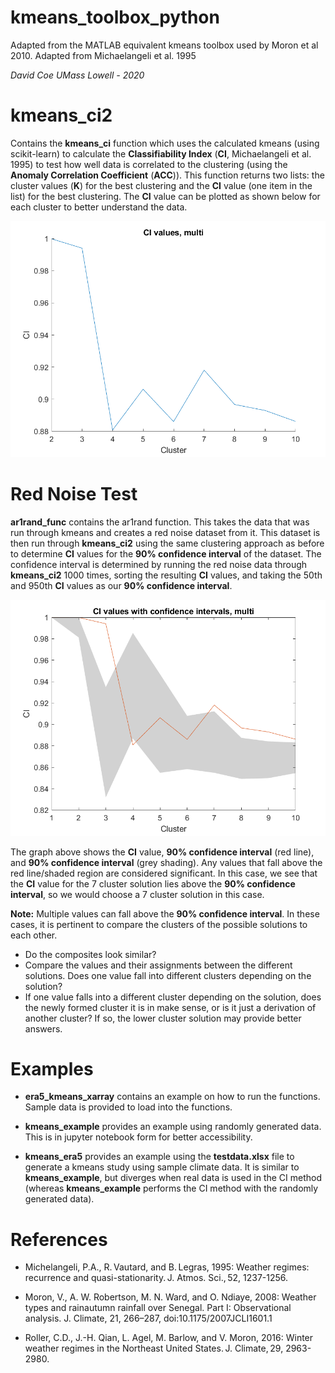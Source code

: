 # kmeans_toolbox_python

Adapted from the MATLAB equivalent kmeans toolbox used by Moron et al 2010. Adapted from Michaelangeli et al. 1995

*David* *Coe*
*UMass* *Lowell* *-* *2020*

# kmeans_ci2
 Contains the **kmeans_ci** function which uses the calculated kmeans (using scikit-learn) to calculate the **Classifiability Index** (**CI**, Michaelangeli et al. 1995) to test how well data is correlated to the clustering (using the **Anomaly Correlation Coefficient** (**ACC**)). This function returns two lists: the cluster values (**K**) for the best clustering and the **CI** value (one item in the list) for the best clustering. The **CI** value can be plotted as shown below for each cluster to better understand the data.

![Clustering](/images/only_ci.png)


# Red Noise Test

**ar1rand_func** contains the ar1rand function. This takes the data that was run through kmeans and creates a red noise dataset from it. This dataset is then run through **kmeans_ci2** using the same clustering approach as before to determine **CI** values for the **90% confidence interval** of the dataset. The confidence interval is determined by running the red noise data through **kmeans_ci2** 1000 times, sorting the resulting **CI** values, and taking the 50th and 950th **CI** values as our **90% confidence interval**.

![Red Noise Test and Clustering](/images/rednoise_ci.png)

The graph above shows the **CI** value, **90% confidence interval** (red line), and **90% confidence interval** (grey shading). Any values that fall above the red line/shaded region are considered significant. In this case, we see that the **CI** value for the 7 cluster solution lies above the **90% confidence interval**, so we would choose a 7 cluster solution in this case.

**Note:** Multiple values can fall above the **90% confidence interval**. In these cases, it is pertinent to compare the clusters of the possible solutions to each other. 
* Do the composites look similar?
* Compare the values and their assignments between the different solutions. Does one value fall into different clusters depending on the solution?
* If one value falls into a different cluster depending on the solution, does the newly formed cluster it is in make sense, or is it just a derivation of another cluster? If so, the lower cluster solution may provide better answers.

# Examples
* **era5_kmeans_xarray** contains an example on how to run the functions. Sample data is provided to load into the functions. 

* **kmeans_example** provides an example using randomly generated data. This is in jupyter notebook form for better accessibility.

* **kmeans_era5** provides an example using the **testdata.xlsx** file to generate a kmeans study using sample climate data. It is similar to **kmeans_example**, but diverges when real data is used in the CI method (whereas **kmeans_example** performs the CI method with the randomly generated data).

# References

* Michelangeli, P.A., R. Vautard, and B. Legras, 1995: Weather regimes: recurrence and quasi-stationarity. J. Atmos. Sci., 52, 1237-1256. 

* Moron, V., A. W. Robertson, M. N. Ward, and O. Ndiaye, 2008: Weather types and rainautumn rainfall over Senegal. Part I: Observational analysis. J. Climate, 21, 266–287, doi:10.1175/2007JCLI1601.1 

* Roller, C.D., J.-H. Qian, L. Agel, M. Barlow, and V. Moron, 2016: Winter weather regimes in the Northeast United States. J. Climate, 29, 2963-2980.  

